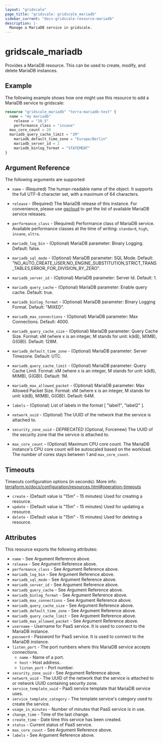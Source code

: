 ```yaml
---
layout: "gridscale"
page_title: "gridscale: gridscale_mariadb"
sidebar_current: "docs-gridscale-resource-mariadb"
description: |-
  Manage a MariaDB service in gridscale.
---
```


# gridscale_mariadb

Provides a MariaDB resource. This can be used to create, modify, and delete MariaDB instances.

## Example

The following example shows how one might use this resource to add a MariaDB service to gridscale:

```terraform
resource "gridscale_mariadb" "terra-mariadb-test" {
  name = "my mariadb"
	release = "10.5"
	performance_class = "insane"
  max_core_count = 20
  mariadb_query_cache_limit = "2M"
	mariadb_default_time_zone = "Europe/Berlin"
	mariadb_server_id = 2
	mariadb_binlog_format = "STATEMENT"
}
```

## Argument Reference

The following arguments are supported:

* `name` - (Required) The human-readable name of the object. It supports the full UTF-8 character set, with a maximum of 64 characters.

* `release` - (Required) The MariaDB release of this instance. For convenience, please use [gscloud](https://github.com/gridscale/gscloud) to get the list of available MariaDB service releases.

* `performance_class` - (Required) Performance class of MariaDB service. Available performance classes at the time of writing: `standard`, `high`, `insane`, `ultra`.

* `mariadb_log_bin` - (Optional) MariaDB parameter: Binary Logging. Default: false.

* `mariadb_sql_mode` - (Optional) MariaDB parameter: SQL Mode. Default: "NO_AUTO_CREATE_USER,NO_ENGINE_SUBSTITUTION,STRICT_TRANS_TABLES,ERROR_FOR_DIVISION_BY_ZERO".

* `mariadb_server_id` - (Optional) MariaDB parameter: Server Id. Default: 1.

* `mariadb_query_cache` - (Optional) MariaDB parameter: Enable query cache. Default: true.

* `mariadb_binlog_format` - (Optional) MariaDB parameter: Binary Logging Format. Default: "MIXED".

* `mariadb_max_connections` - (Optional) MariaDB parameter: Max Connections. Default: 4000.

* `mariadb_query_cache_size` - (Optional) MariaDB parameter: Query Cache Size. Format: xM (where x is an integer, M stands for unit: k(kB), M(MB), G(GB)). Default: 128M.

* `mariadb_default_time_zone` - (Optional) MariaDB parameter: Server Timezone. Default: UTC.

* `mariadb_query_cache_limit` - (Optional) MariaDB parameter: Query Cache Limit. Format: xM (where x is an integer, M stands for unit: k(kB), M(MB), G(GB)). Default: 1M.

* `mariadb_max_allowed_packet` - (Optional) MariaDB parameter: Max Allowed Packet Size. Format: xM (where x is an integer, M stands for unit: k(kB), M(MB), G(GB)). Default: 64M.

* `labels` - (Optional) List of labels in the format [ "label1", "label2" ].

* `network_uuid` - (Optional) The UUID of the network that the service is attached to.

* `security_zone_uuid` -  *DEPRECATED* (Optional, Forcenew) The UUID of the security zone that the service is attached to.

* `max_core_count` - (Optional) Maximum CPU core count. The MariaDB instance's CPU core count will be autoscaled based on the workload. The number of cores stays between 1 and `max_core_count`.

## Timeouts

Timeouts configuration options (in seconds):
More info: [terraform.io/docs/configuration/resources.html#operation-timeouts](https://www.terraform.io/docs/configuration/resources.html#operation-timeouts)

* `create` - (Default value is "15m" - 15 minutes) Used for creating a resource.
* `update` - (Default value is "15m" - 15 minutes) Used for updating a resource.
* `delete` - (Default value is "15m" - 15 minutes) Used for deleting a resource.

## Attributes

This resource exports the following attributes:

* `name` - See Argument Reference above.
* `release` - See Argument Reference above.
* `performance_class` - See Argument Reference above.
* `mariadb_log_bin` - See Argument Reference above.
* `mariadb_sql_mode` - See Argument Reference above.
* `mariadb_server_id` - See Argument Reference above.
* `mariadb_query_cache` - See Argument Reference above.
* `mariadb_binlog_format` - See Argument Reference above.
* `mariadb_max_connections` - See Argument Reference above.
* `mariadb_query_cache_size` - See Argument Reference above.
* `mariadb_default_time_zone` - See Argument Reference above.
* `mariadb_query_cache_limit` - See Argument Reference above.
* `mariadb_max_allowed_packet` - See Argument Reference above.
* `username` - Username for PaaS service. It is used to connect to the MariaDB instance.
* `password` - Password for PaaS service. It is used to connect to the MariaDB instance.
* `listen_port` - The port numbers where this MariaDB service accepts connections.
  * `name` - Name of a port.
  * `host` - Host address.
  * `listen_port` - Port number.
* `security_zone_uuid` - See Argument Reference above.
* `network_uuid` -  The UUID of the network that the service is attached to or network UUID containing security zone.
* `service_template_uuid` - PaaS service template that MariaDB service uses.
* `service_template_category` - The template service's category used to create the service.
* `usage_in_minutes` - Number of minutes that PaaS service is in use.
* `change_time` - Time of the last change.
* `create_time` - Date time this service has been created.
* `status` - Current status of PaaS service.
* `max_core_count` - See Argument Reference above.
* `labels` - See Argument Reference above.
